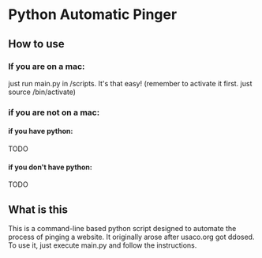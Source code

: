 # Python Automatic Pinger
## How to use
### If you are on a mac:
just run main.py in /scripts. It's that easy!
(remember to activate it first. just source /bin/activate)
### if you are not on a mac:
#### if you have python:
TODO
#### if you don't have python:
TODO
## What is this
This is a command-line based python script designed to automate the process of pinging a website. It originally arose after usaco.org got ddosed. To use it, just execute main.py and follow the instructions.
